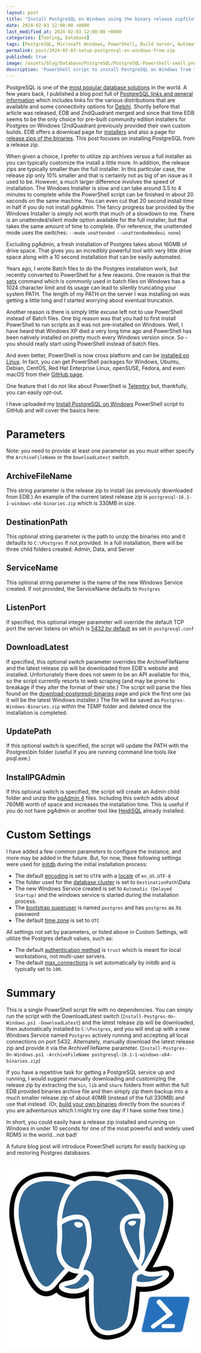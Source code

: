 ```yaml
---
layout: post
title: "Install PostgreSQL on Windows using the binary release zipfile"
date: 2024-02-03 12:00:00 +0000
last_modified_at: 2024-02-03 12:00:00 +0000
categories: [Tooling, Database]
tags: [PostgreSQL, Microsoft Windows, PowerShell, Build Server, Automation]
permalink: post/2024-02-03-setup-postgresql-on-windows-from-zip
published: true
image: /assets/blog/Database/PostgreSQL/PostgreSQL-Powershell-small.png
description: 'PowerShell script to install PostgreSQL on Windows from the latest binary release zipfile'
---
```

PostgreSQL is one of the [most popular database solutions](https://www.statista.com/statistics/809750/worldwide-popularity-ranking-database-management-systems/) in the world.  A few years back, I published a blog post full of [PostgreSQL links and general information](/post/postgresql-links-and-general-information) which includes links for the various distributions that are available and some connectivity options for [Delphi](https://www.embarcadero.com/products/delphi).  Shortly before that article was released, EDB and 2ndQuadrant merged and since that time EDB seems to be the only choice for pre-built community edition installers for Postgres on Windows (2ndQuadrant previously provided their own custom builds. EDB offers a download page for [installers](https://www.enterprisedb.com/downloads/postgres-postgresql-downloads) and also a page for [release zips of the binaries](https://www.enterprisedb.com/download-postgresql-binaries).  This post focuses on installing PostgreSQL from a release zip.

When given a choice, I prefer to utilize zip archives versus a full installer as you can typically customize the install a little more.  In addition, the release zips are typically smaller than the full installer.  In this particular case, the release zip only 10% smaller and that is certainly not as big of an issue as it used to be.  However, a much larger difference involves the speed of installation.  The Windows Installer is slow and can take around 3.5 to 4 minutes to complete while the PowerShell script can be finished in about 20 seconds on the same machine.  You can even cut that 20 second install time in half if you do not install pgAdmin.  The fancy progress bar provided by the Windows Installer is simply not worth that much of a slowdown to me.  There is an unattended/silent mode option available for the full installer, but that takes the same amount of time to complete.  (For reference, the unattended mode uses the switches: `--mode unattended --unattendedmodeui none`)

Excluding pgAdmin, a fresh installation of Postgres takes about 160MB of drive space. That gives you an incredibly powerful tool with very little drive space along with a 10 second installation that can be easily automated.

Years ago, I wrote Batch files to do the Postgres installation work, but recently converted to PowerShell for a few reasons.  One reason is that the [setx](https://learn.microsoft.com/en-us/windows-server/administration/windows-commands/setx) command which is commonly used in batch files on Windows has a 1024 character limit and its usage can lead to silently truncating your system PATH. The length of my PATH on the server I was installing on was getting a little long and I started worrying about eventual truncation.  

Another reason is there is simply little excuse left not to use PowerShell instead of Batch files.  One big reason was that you had to first install PowerShell to run scripts as it was not pre-installed on Windows.  Well, I have heard that Windows XP died a very long time ago and PowerShell has been natively installed on pretty much every Windows version since.  So - you should really start using PowerShell instead of batch files.  

And even better, PowerShell is now cross platform and can be [installed on Linux](https://learn.microsoft.com/en-us/powershell/scripting/install/installing-powershell-on-linux?view=powershell-7.2). In fact, you can get PowerShell packages for Windows, Ubuntu, Debian, CentOS, Red Hat Enterprise Linux, openSUSE, Fedora, and even macOS from their [GitHub page](https://github.com/PowerShell/PowerShell).

One feature that I do not like about PowerShell is [Telemtry](https://learn.microsoft.com/en-us/powershell/module/microsoft.powershell.core/about/about_telemetry?view=powershell-7.4) but, thankfully, you can easily opt-out.  

I have uploaded my [Install PostgreSQL on Windows](https://github.com/darianmiller/install-postgres-on-windows) PowerShell script to GitHub and will cover the basics here:


# Parameters

Note: you need to provide at least one parameter as you must either specify the `ArchiveFileName` or the `DownloadLatest` switch.

## ArchiveFileName
This string parameter is the release zip to install (as previously downloaded from EDB.)  An example of the current latest release zip is `postgresql-16.1-1-windows-x64-binaries.zip` which is 330MB in size.

## DestinationPath
This optional string parameter is the path to unzip the binaries into and it defaults to `C:\Postgres` if not provided. In a full installation, there will be three child folders created: Admin, Data, and Server

## ServiceName
This optional string parameter is the name of the new Windows Service created.  If not provided, the ServiceName defaults to `Postgres`


## ListenPort
If specified, this optional integer parameter will override the default TCP port the server listens on which is [5432 by default](https://www.postgresql.org/docs/current/runtime-config-connection.html) as set in `postgresql.conf`

## DownloadLatest
If specified, this optional switch parameter overrides the ArchiveFileName and the latest release zip will be downloaded from EDB's website and installed.  Unfortunately there does not seem to be an API available for this, so the script currently resorts to web scraping (and may be prone to breakage if they alter the format of their site.)  The script will parse the files found on the [download-postgresql-binaries](https://www.enterprisedb.com/download-postgresql-binaries) page and pick the first one (as it will be the latest Windows installer.)  The file will be saved as `Postgres-Windows-Binaries.zip` within the TEMP folder and deleted once the installation is completed.

## UpdatePath
If this optional switch is specified, the script will update the PATH with the Postgres\bin folder (useful if you are running command line tools like psql.exe.)

## InstallPGAdmin
If this optional switch is specified, the script will create an Admin child folder and unzip the [pgAdmin 4](https://www.pgadmin.org/download/pgadmin-4-windows/) files.  Including this switch adds about 760MB worth of space and increases the installation time.  This is useful if you do not have pgAdmin or another tool like [HeidiSQL](https://www.heidisql.com/) already installed.

# Custom Settings

I have added a few common parameters to configure the instance, and more may be added in the future.  But, for now, these following settings were used for [initdb](https://www.postgresql.org/docs/current/app-initdb.html) during the initial installation process:

- The default [encoding](https://www.postgresql.org/docs/current/multibyte.html#MULTIBYTE-CHARSET-SUPPORTED) is set to `UTF8` with a [locale](https://www.postgresql.org/docs/current/locale.html) of `en_US.UTF-8`
- The folder used for the [database cluster](https://www.postgresql.org/docs/current/glossary.html#GLOSSARY-DB-CLUSTER) is set to `DestinationPath`\Data
- The new Windows Service created is set to `Automatic (Delayed Startup)` and the windows service is started during the installation process.
- The [bootstrap superuser](https://www.postgresql.org/docs/current/glossary.html#GLOSSARY-BOOTSTRAP-SUPERUSER) is named `postgres` and has `postgres` as its password
- The default [time zone](https://www.postgresql.org/docs/current/datatype-datetime.html#DATATYPE-TIMEZONES) is set to `UTC`

All settings not set by parameters, or listed above in Custom Settings, will utilize the Postgres default values, such as:
- The default [authentication method](https://www.postgresql.org/docs/current/auth-methods.html) is `trust` which is meant for local workstations, not multi-user servers.
- The default [max_connections](https://www.postgresql.org/docs/current/runtime-config-connection.html#GUC-MAX-CONNECTIONS) is set automatically by initdb and is typically set to `100`.

# Summary
This is a single PowerShell script file with no dependencies.  You can simply run the script with the DownloadLatest switch (`Install-Postgres-On-Windows.ps1 -DownloadLatest`) and the latest release zip will be downloaded, then automatically installed to `C:\Postgres`, and you will end up with a new Windows Service named `Postgres` actively running and accepting all local connections on port 5432.  Alternately, manually download the latest release zip and provide it via the ArchiveFileName parameter. (`Install-Postgres-On-Windows.ps1 -ArchiveFileName postgresql-16.1-1-windows-x64-binaries.zip`)

If you have a repetitive task for getting a PostgreSQL service up and running, I would suggest manually downloading and customizing the release zip by extracting the `bin`, `lib` and `share` folders from within the full EDB provided binaries archive file and then simply zip them backup into a much smaller release zip of about 40MB (instead of the full 330MB) and use that instead.  (Or, [build your own binaries](https://www.postgresql.org/docs/current/install-windows.html) directly from the sources if you are adventurous which I might try one day if I have some free time.)

In short, you could easily have a release zip installed and running on Windows in under 10 seconds for one of the most powerful and widely used RDMS in the world...not bad!

A future blog post will introduce PowerShell scripts for easily backing up and restoring Postgres databases.

![PostgreSQL with PowerShell logo](/assets/blog/Database/PostgreSQL/PostgreSQL-Powershell.png)